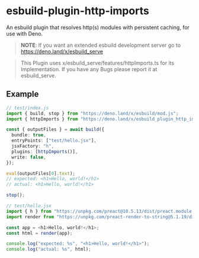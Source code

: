 # esbuild-plugin-http-imports

An esbuild plugin that resolves http(s) modules with persistent caching, for use with Deno.

> **NOTE**: If you want an extended esbuild development server go to https://deno.land/x/esbuild_serve

> This Plugin uses x/esbuild_serve/features/httpImports.ts for its Implementation. If you have any Bugs please report it at esbuild_serve.


## Example

```ts
// test/index.js
import { build, stop } from "https://deno.land/x/esbuild/mod.js";
import { httpImports } from "https://deno.land/x/esbuild_plugin_http_imports/index.ts";

const { outputFiles } = await build({
  bundle: true,
  entryPoints: ["test/hello.jsx"],
  jsxFactory: "h",
  plugins: [httpImports()],
  write: false,
});

eval(outputFiles[0].text);
// expected: <h1>Hello, world!</h1>
// actual: <h1>Hello, world!</h1>

stop();
```

```js
// test/hello.jsx
import { h } from "https://unpkg.com/preact@10.5.13/dist/preact.module.js";
import render from "https://unpkg.com/preact-render-to-string@5.1.19/dist/index.module.js?module";

const app = <h1>Hello, world!</h1>;
const html = render(app);

console.log("expected: %s", "<h1>Hello, world!</h1>");
console.log("actual: %s", html);
```
